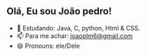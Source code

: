 ## Olá, Eu sou João pedro!

- 🌱 Estudando: Java, C, python, Html & CSS.
- 📫 Para me achar: joaoplm6@gmail.com
- 😄 Pronouns: ele/Dele
